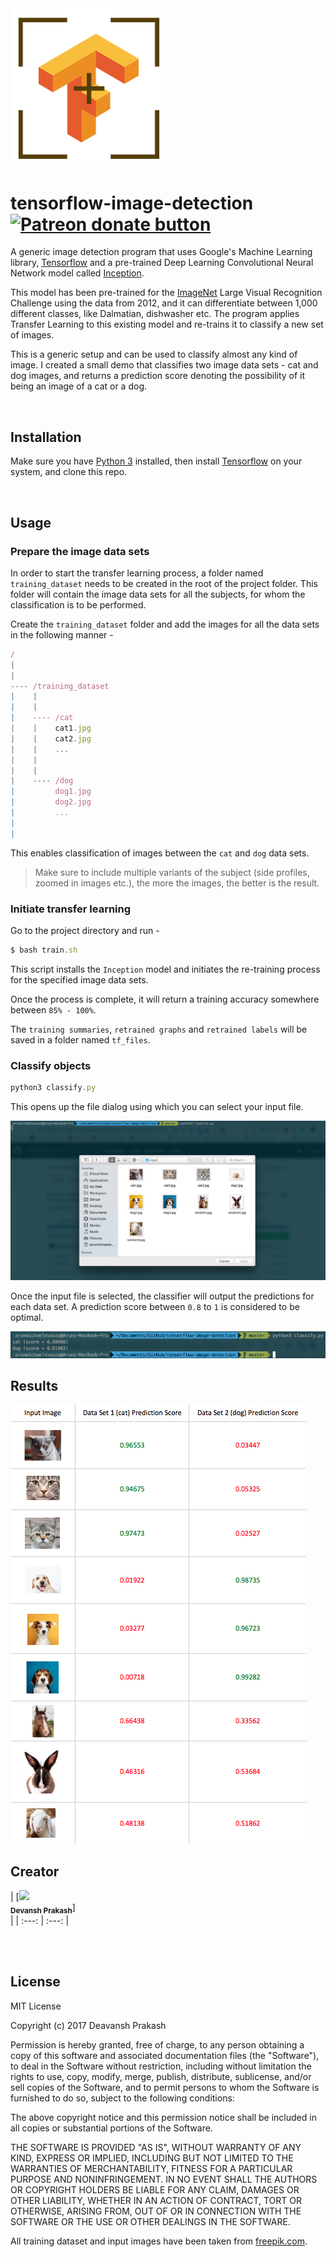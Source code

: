 <img src="https://github.com/ArunMichaelDsouza/tensorflow-image-detection/raw/master/icon.png" width="250" height="auto" alt="tensorflow-image-detection icon"/>

# tensorflow-image-detection <span class="badge-patreon"><a href="https://www.patreon.com/arunmichaeldsouza" title="Donate to this project using Patreon"><img src="https://img.shields.io/badge/patreon-donate-blue.svg" alt="Patreon donate button" /></a></span>
A generic image detection program that uses Google's Machine Learning library, [Tensorflow](https://www.tensorflow.org/) and a pre-trained Deep Learning Convolutional Neural Network model called [Inception](https://research.googleblog.com/2016/03/train-your-own-image-classifier-with.html).

This model has been pre-trained for the [ImageNet](http://image-net.org/) Large Visual Recognition Challenge using the data from 2012, and it can differentiate between 1,000 different classes, like Dalmatian, dishwasher etc.
The program applies Transfer Learning to this existing model and re-trains it to classify a new set of images.

This is a generic setup and can be used to classify almost any kind of image. I created a small demo that classifies two image data sets - cat and dog images, and returns a prediction score denoting the possibility of it being an image of a cat or a dog.

<br/>

## Installation
Make sure you have [Python 3](https://www.python.org/downloads/) installed, then install [Tensorflow](https://www.tensorflow.org/install/) on your system, and clone this repo.

<br/>

## Usage

### Prepare the image data sets
In order to start the transfer learning process, a folder named ``training_dataset`` needs to be created in the root of the project folder. This folder will contain the image data sets for all the subjects, for whom the classification is to be performed.

Create the ``training_dataset`` folder and add the images for all the data sets in the following manner -

```javascript
/
|
|
---- /training_dataset
|    |
|    |
|    ---- /cat
|    |    cat1.jpg
|    |    cat2.jpg
|    |    ...
|    |
|    |
|    ---- /dog
|         dog1.jpg
|         dog2.jpg
|         ...
|
|     
```
This enables classification of images between the ``cat`` and ``dog`` data sets.

> Make sure to include multiple variants of the subject (side profiles, zoomed in images etc.), the more the images, the better is the result.

### Initiate transfer learning
Go to the project directory and run -

```javascript
$ bash train.sh
```
This script installs the ``Inception`` model and initiates the re-training process for the specified image data sets.

Once the process is complete, it will return a training accuracy somewhere between ``85% - 100%``.

The ``training summaries``, ``retrained graphs`` and ``retrained labels`` will be saved in a folder named ``tf_files``.

### Classify objects

```javascript
python3 classify.py
```

This opens up the file dialog using which you can select your input file.

<img src="https://raw.githubusercontent.com/ArunMichaelDsouza/tensorflow-image-detection/master/file-dialog.png"/>

Once the input file is selected, the classifier will output the predictions for each data set. A prediction score between ``0.8`` to ``1`` is considered to be optimal.

<img src="https://raw.githubusercontent.com/ArunMichaelDsouza/tensorflow-image-detection/master/cli-output.png"/>

<br/>

## Results
<img src="https://raw.githubusercontent.com/ArunMichaelDsouza/tensorflow-image-detection/master/result.png"/>

<br/>

## Creator

| [<img src="https://github.com/user-attachments/assets/a0696688-41a8-4635-b2b3-b254b4498d77" width="100px;"/><br /><sub><b>Devansh Prakash</b></sub>]<br />|
| :---: | :---: |

<br/>



<br/>

## License
MIT License

Copyright (c) 2017 Deavansh Prakash

Permission is hereby granted, free of charge, to any person obtaining a copy
of this software and associated documentation files (the "Software"), to deal
in the Software without restriction, including without limitation the rights
to use, copy, modify, merge, publish, distribute, sublicense, and/or sell
copies of the Software, and to permit persons to whom the Software is
furnished to do so, subject to the following conditions:

The above copyright notice and this permission notice shall be included in all
copies or substantial portions of the Software.

THE SOFTWARE IS PROVIDED "AS IS", WITHOUT WARRANTY OF ANY KIND, EXPRESS OR
IMPLIED, INCLUDING BUT NOT LIMITED TO THE WARRANTIES OF MERCHANTABILITY,
FITNESS FOR A PARTICULAR PURPOSE AND NONINFRINGEMENT. IN NO EVENT SHALL THE
AUTHORS OR COPYRIGHT HOLDERS BE LIABLE FOR ANY CLAIM, DAMAGES OR OTHER
LIABILITY, WHETHER IN AN ACTION OF CONTRACT, TORT OR OTHERWISE, ARISING FROM,
OUT OF OR IN CONNECTION WITH THE SOFTWARE OR THE USE OR OTHER DEALINGS IN THE
SOFTWARE.

All training dataset and input images have been taken from [freepik.com](https://www.freepik.com/).

